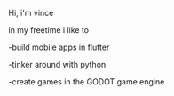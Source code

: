 Hi, i'm vince

in my freetime i like to

-build mobile apps in flutter

-tinker around with python

-create games in the GODOT game engine
